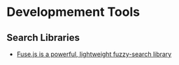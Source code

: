 # Developmement Tools

## Search Libraries

- [Fuse.js is a powerful, lightweight fuzzy-search library](https://fusejs.io/)
